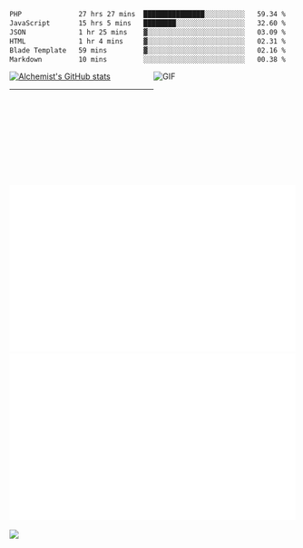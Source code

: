 <!--START_SECTION:waka-->

```text
PHP              27 hrs 27 mins  ███████████████░░░░░░░░░░   59.34 %
JavaScript       15 hrs 5 mins   ████████░░░░░░░░░░░░░░░░░   32.60 %
JSON             1 hr 25 mins    ▓░░░░░░░░░░░░░░░░░░░░░░░░   03.09 %
HTML             1 hr 4 mins     ▓░░░░░░░░░░░░░░░░░░░░░░░░   02.31 %
Blade Template   59 mins         ▓░░░░░░░░░░░░░░░░░░░░░░░░   02.16 %
Markdown         10 mins         ░░░░░░░░░░░░░░░░░░░░░░░░░   00.38 %
```

<!--END_SECTION:waka-->

[![Alchemist's GitHub stats](https://github-readme-stats.vercel.app/api?username=DrMaxis&show_icons=true&theme=outrun&count_private=true)](#)
<img align="right" alt="GIF" src="https://user-images.githubusercontent.com/5355808/139111924-210cc6fa-9fb1-4dac-929d-6324a5836a92.gif" width="250" height="200" />
<hr />

![](https://raw.githubusercontent.com/DrMaxis/github-stats-transparent/output/generated/overview.svg)
![](https://raw.githubusercontent.com/DrMaxis/github-stats-transparent/output/generated/languages.svg)

 
<a href="https://count.getloli.com/"><img src="https://count.getloli.com/get/@:maxis-the-alchemist?theme=rule34"></a>
<!-- https://count.getloli.com/get/@alchemist?theme=rule34 -->
<br>
